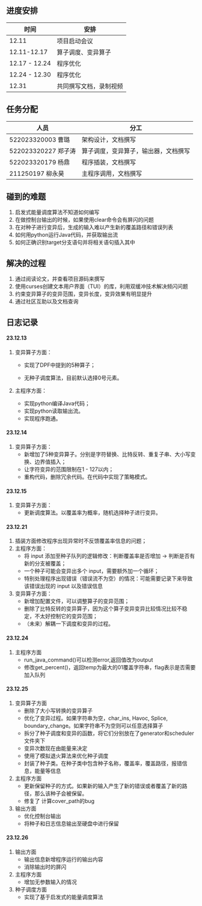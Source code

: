 ## 进度安排
| 时间 | 安排 |
| --- | --- |
| 12.11 | 项目启动会议 |
| 12.11-12.17 | 算子调度、变异算子 |
| 12.17 - 12.24  | 程序优化 |
| 12.24 - 12.30 | 程序优化 |
| 12.31 | 共同撰写文档，录制视频 |

## 任务分配
| 人员 | 分工 |
| --- | --- |
| 522023320003 曹璐 | 架构设计，文档撰写 |
| 522023320227 郑子涛 | 算子调度，变异算子，输出器，文档撰写 |
| 522023320179 杨鼎 | 程序插装，文档撰写 |
| 211250197 柳永昊 | 主程序调用，文档撰写 |

## 碰到的难题

1. 启发式能量调度算法不知道如何编写
2. 在做控制台输出的时候，如果使用clear命令会有屏闪的问题
3. 在对种子进行变异后，生成的输入难以产生新的覆盖路径和错误列表
4. 如何用python运行Java代码，并获取输出流
5. 如何正确识别target分支语句并将相关语句插入其中
## 解决的过程

1. 通过阅读论文，并查看项目源码来撰写
2. 使用curses创建文本用户界面（TUI）的库，利用双缓冲技术解决频闪问题
3. 约束变异算子的变异范围，变异长度，变异效果有明显提升
4. 通过社区互助以及文档查询
## 日志记录
#### 23.12.13

1. 变异算子方面： 

   + 实现了DPF中提到的5种算子；


   + 无种子调度算法，目前默认选择0号元素。


2. 主程序方面：
   + 实现python编译Java代码；
   + 实现python读取输出流。
   + 实现程序跑通。

#### 23.12.14

1. 变异算子方面：
   - 新增加了5种变异算子。分别是字符替换、比特反转、重复子串、大小写变换、边界值插入；
   - 让字符变异的范围限制在1 - 127以内；
   - 重构代码，删除冗余代码。在代码中实现了策略模式。
#### 23.12.15

1. 变异算子方面：
   - 更新调度算法。以覆盖率为概率，随机选择种子进行变异。
#### 23.12.21

1. 插装方面修改程序出现异常时不反馈覆盖率信息的问题；
2. 主程序方面：
   - 将 input 添加至种子队列的逻辑修改：判断覆盖率是否增加 -> 判断是否有新的分支被覆盖；
   - 一个种子可能会变异出多个 input，需要额外加一个循环；
   - 特别处理程序出现错误（错误流不为空）的情况：可能需要记录下来导致该错误出现的 input 以及错误信息
3. 变异算子方面：
   - 新增加配置文件，可以调整算子的变异范围；
   - 删除了比特反转的变异算子，因为这个算子变异变异比较情况比较不稳定，不太好控制它的变异范围；
   - （未来）解耦一下调度和变异的过程。
#### 23.12.24

1. 主程序方面
   - run_java_command()可以检测error,返回值改为output
   - 修改get_percent()，返回temp为最大的01覆盖字符串，flag表示是否需要加入队列
#### 23.12.25

1. 变异算子方面
   - 删除了大小写转换的变异算子
   - 优化了变异过程。如果字符串为空，char_ins, Havoc, Splice, boundary_change。如果字符串不为空则可以任意选择算子
   - 拆分了种子调度和变异的函数，将它们分别放在了generator和scheduler文件夹下
   - 变异次数现在由能量来决定
   - 使用了模拟退火算法来优化种子调度
   - 封装了种子类。在种子类中包含种子名称，覆盖率，覆盖路径，报错信息，能量等信息
2. 主程序方面
   - 更新保留种子的方式。如果新的输入产生了新的错误或者覆盖了新的路径，那么该种子会被保留。
   - 修复了 计算cover_path的bug
3. 输出方面
   - 优化控制台输出
   - 将种子和日志信息输出至硬盘中进行保留
#### 23.12.26

1. 输出方面
   - 输出信息新增程序运行的输出内容
   - 消除输出时的屏闪
2. 主程序方面
   - 增加无参数输入的情况
3. 种子调度方面
   - 实现了基于启发式的能量调度算法
